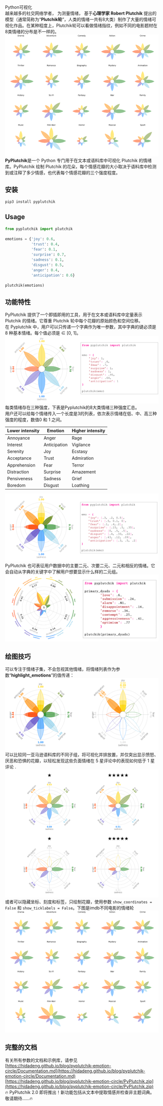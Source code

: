 Python可视化<br />越来越多的社交网络学者， 为测量情绪， 基于**心理学家 Robert Plutchik** 提出的模型（通常简称为“**Plutchik轮**”，人类的情绪一共有8大类）制作了大量的情绪可视化作品。在某种程度上，Plutchik轮可以看做情绪指纹，例如不同的电影题材在8类情绪的分布是不一样的。<br />![](./img/1649166485866-5f272dbc-8c3a-4692-b50f-0aba03aab996.png)<br />**PyPlutchik**是一个 Python 专门用于在文本或语料库中可视化 Plutchik 的情绪库。PyPlutchik 绘制 Plutchik 的花朵，每个情感花瓣的大小取决于语料库中检测到或注释了多少情感，也代表每个情感花瓣的三个强度程度。
<a name="Jfsc4"></a>
## 安装
```bash
pip3 install pyplutchik
```
<a name="qaF8V"></a>
## Usage
```python
from pyplutchik import plutchik

emotions = {'joy': 0.6,
			'trust': 0.4,
			'fear': 0.1,
			'surprise': 0.7,
			'sadness': 0.1,
			'disgust': 0.5,
			'anger': 0.4,
			'anticipation': 0.6}

plutchik(emotions)
```
<a name="d76Yl"></a>
## 功能特性
PyPlutchik 提供了一个即插即用的工具，用于在文本或语料库中定量表示 Plutchik 的情绪。它尊重 Plutchik 轮中每个花瓣的原始颜色和空间位移。<br />在 Pyplutchik 中，用户可以只传递一个字典作为唯一参数，其中字典的键必须是 8 种基本情绪。每个值必须是 ∈ [0, 1]。<br />![](./img/1649166485771-359eb139-9e6d-4799-9e01-13b96945cdf1.png)<br />每类情绪存在三种强度，下表是Pyplutchik的8大类情绪三种强度汇总。<br />用户还可以给每个情绪传入一个长度是3的列表，依次表示情绪在低、中、高三种强度的程度，数值0 和 1 之间。

| Lower intensity | Emotion | Higher intensity |
| --- | --- | --- |
| Annoyance | Anger | Rage |
| Interest | Anticipation | Vigilance |
| Serenity | Joy | Ecstasy |
| Acceptance | Trust | Admiration |
| Apprehension | Fear | Terror |
| Distraction | Surprise | Amazement |
| Pensiveness | Sadness | Grief |
| Boredom | Disgust | Loathing |

![](./img/1649166485841-5e948449-1632-4bc3-8db9-2a79fe44153f.png)<br />PyPlutchik 也可表征用户数据中的主要二元、次要二元、二元和相反的情绪。它会自动从字典的关键字中了解用户想要显示什么样的二元组。<br />![](./img/1649166485847-64692bd9-45ab-461d-a0a8-e16807b43aba.png)
<a name="UwfYG"></a>
## 绘图技巧
可以专注于情绪子集，不会忽视其他情绪，将情绪列表作为参数“**highlight_emotions**”的值传递：<br />![](./img/1649166485794-53ce1b9d-e555-47c2-ac16-6a08186e30ad.png)<br />可以比较同一亚马逊语料库的不同子组，将可视化并排放置，并仅突出显示愤怒、厌恶和恐惧的花瓣，以轻松发现这些负面情绪在 5 星评论中的表现如何低于 1 星评论 .<br />![](./img/1649166486169-4dbf75e8-caf1-4319-89b6-bf071df72c8a.png)<br />或者可以隐藏坐标、刻度和标签，只绘制花瓣，使用参数 `show_coordinates = False` 和 `show_ticklabels = False`。下图是imdb不同电影的情绪轮<br />![](./img/1649166486223-f03d9b87-d9ec-4fcf-9007-2f095e0417d0.png)
<a name="KzJaK"></a>
## 完整的文档
有关所有参数的文档和示例库，请参见<br />[https://hidadeng.github.io/blog/pyplutchik-emotion-circle/Documentation.md](https://hidadeng.github.io/blog/pyplutchik-emotion-circle/Documentation.md)<br />[https://hidadeng.github.io/blog/pyplutchik-emotion-circle/PyPlutchik.zip](https://hidadeng.github.io/blog/pyplutchik-emotion-circle/PyPlutchik.zip)<br />🔥 PyPlutchik 2.0 即将推出！新功能包括从文本中提取情感并检查非主题词典。敬请期待……🔥
